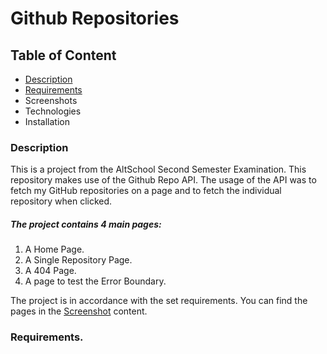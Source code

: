 # Github Repositories

## Table of Content

* [Description](#description)
* [Requirements](#requirements)
* Screenshots
* Technologies
* Installation

<a name="description"></a>
### Description

This is a project from the AltSchool Second Semester Examination. This repository makes use of the Github Repo API. The usage of the API was to fetch my GitHub repositories on a page and to fetch the individual repository when clicked. 
##### The project contains 4 main pages: 
1. A Home Page.
2. A Single Repository Page.
3.  A 404 Page.
4. A page to test the Error Boundary.

The project is in accordance with the set requirements. You can find the pages in the [Screenshot](#screenshots) content.

<a name="requirements"></a>
### Requirements.
